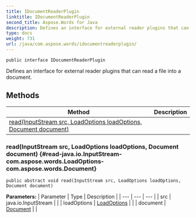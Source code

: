 ```yaml
---
title: IDocumentReaderPlugin
linktitle: IDocumentReaderPlugin
second_title: Aspose.Words for Java
description: Defines an interface for external reader plugins that can read a file into a document in Java.
type: docs
weight: 731
url: /java/com.aspose.words/idocumentreaderplugin/
---
```

```
public interface IDocumentReaderPlugin
```

Defines an interface for external reader plugins that can read a file into a document.
## Methods

| Method | Description |
| --- | --- |
| [read(InputStream src, LoadOptions loadOptions, Document document)](#read-java.io.InputStream-com.aspose.words.LoadOptions-com.aspose.words.Document) |  |
### read(InputStream src, LoadOptions loadOptions, Document document) {#read-java.io.InputStream-com.aspose.words.LoadOptions-com.aspose.words.Document}
```
public abstract void read(InputStream src, LoadOptions loadOptions, Document document)
```




**Parameters:**
| Parameter | Type | Description |
| --- | --- | --- |
| src | java.io.InputStream |  |
| loadOptions | [LoadOptions](../../com.aspose.words/loadoptions/) |  |
| document | [Document](../../com.aspose.words/document/) |  |

